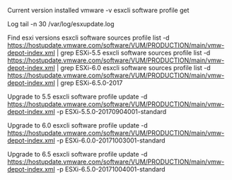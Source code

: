 Current version installed
  vmware -v
  esxcli software profile get

Log
  tail -n 30 /var/log/esxupdate.log 
 
Find esxi versions 
  esxcli software sources profile list -d https://hostupdate.vmware.com/software/VUM/PRODUCTION/main/vmw-depot-index.xml | grep ESXi-5.5
  esxcli software sources profile list -d https://hostupdate.vmware.com/software/VUM/PRODUCTION/main/vmw-depot-index.xml | grep ESXi-6.0
  esxcli software sources profile list -d https://hostupdate.vmware.com/software/VUM/PRODUCTION/main/vmw-depot-index.xml | grep ESXi-6.5.0-2017

Upgrade to 5.5
  esxcli software profile update -d https://hostupdate.vmware.com/software/VUM/PRODUCTION/main/vmw-depot-index.xml -p ESXi-5.5.0-20170904001-standard

Upgrade to 6.0
  esxcli software profile update -d https://hostupdate.vmware.com/software/VUM/PRODUCTION/main/vmw-depot-index.xml -p ESXi-6.0.0-20171003001-standard

Upgrade to 6.5
  esxcli software profile update -d https://hostupdate.vmware.com/software/VUM/PRODUCTION/main/vmw-depot-index.xml -p ESXi-6.5.0-20171004001-standard

  
